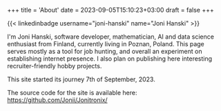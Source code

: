 +++
title = 'About'
date = 2023-09-05T15:10:23+03:00
draft = false
+++

{{< linkedinbadge username="joni-hanski" name="Joni Hanski" >}}

I'm Joni Hanski, software developer, mathematician, AI and data science enthusiast from Finland, currently living in Poznan, Poland. This page serves mostly as a tool for job hunting, and overall an experiment on establishing internet presence. I also plan on publishing here interesting recruiter-friendly hobby projects.

This site started its journey 7th of September, 2023.

The source code for the site is available here: https://github.com/Jonii/Jonitronix/

